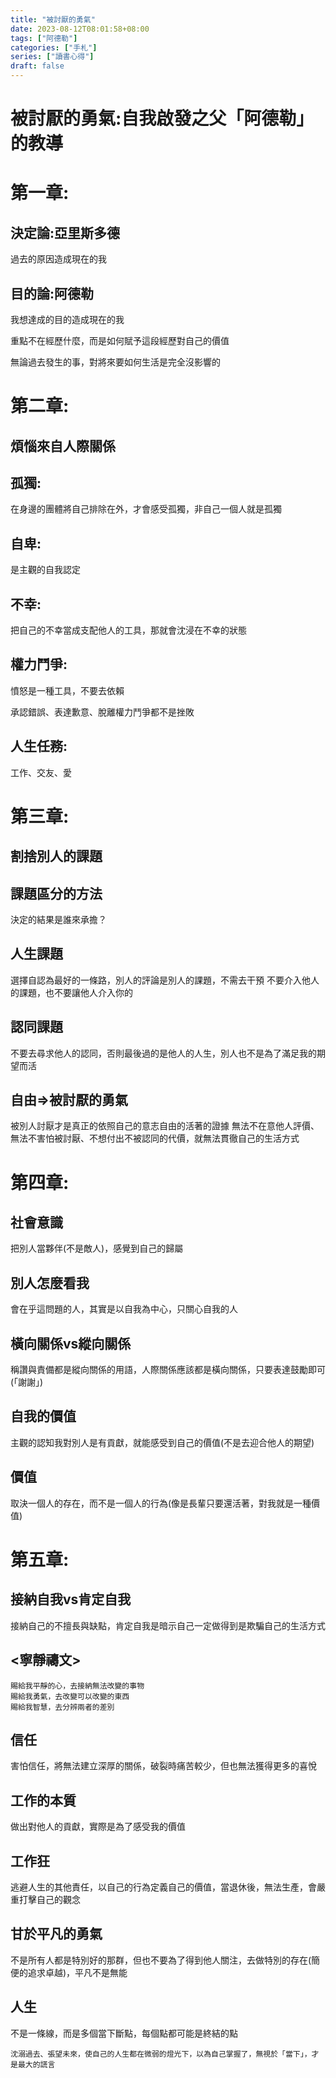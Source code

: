 ```yaml
---
title: "被討厭的勇氣"
date: 2023-08-12T08:01:58+08:00
tags: ["阿德勒"]
categories: ["手札"]
series: ["讀書心得"]
draft: false
---
```

# 被討厭的勇氣:自我啟發之父「阿德勒」的教導


# 第一章:
## 決定論:亞里斯多德
過去的原因造成現在的我


## 目的論:阿德勒
我想達成的目的造成現在的我

重點不在經歷什麼，而是如何賦予這段經歷對自己的價值

無論過去發生的事，對將來要如何生活是完全沒影響的

# 第二章:
## 煩惱來自人際關係

## 孤獨:

在身邊的團體將自己排除在外，才會感受孤獨，非自己一個人就是孤獨

## 自卑:

是主觀的自我認定

## 不幸:

把自己的不幸當成支配他人的工具，那就會沈浸在不幸的狀態

## 權力鬥爭:

憤怒是一種工具，不要去依賴

承認錯誤、表達歉意、脫離權力鬥爭都不是挫敗


## 人生任務:
工作、交友、愛

# 第三章:
## 割捨別人的課題

## 課題區分的方法
決定的結果是誰來承擔？

## 人生課題
選擇自認為最好的一條路，別人的評論是別人的課題，不需去干預
不要介入他人的課題，也不要讓他人介入你的

## 認同課題
不要去尋求他人的認同，否則最後過的是他人的人生，別人也不是為了滿足我的期望而活

## 自由=>被討厭的勇氣
被別人討厭才是真正的依照自己的意志自由的活著的證據
無法不在意他人評價、無法不害怕被討厭、不想付出不被認同的代價，就無法貫徹自己的生活方式

# 第四章:

## 社會意識
把別人當夥伴(不是敵人)，感覺到自己的歸屬

## 別人怎麼看我
會在乎這問題的人，其實是以自我為中心，只關心自我的人

## 橫向關係vs縱向關係
稱讚與責備都是縱向關係的用語，人際關係應該都是橫向關係，只要表達鼓勵即可(「謝謝」)

## 自我的價值
主觀的認知我對別人是有貢獻，就能感受到自己的價值(不是去迎合他人的期望)

## 價值
取決一個人的存在，而不是一個人的行為(像是長輩只要還活著，對我就是一種價值)

# 第五章:

## 接納自我vs肯定自我
接納自己的不擅長與缺點，肯定自我是暗示自己一定做得到是欺騙自己的生活方式

## <寧靜禱文>
~~~
賜給我平靜的心，去接納無法改變的事物
賜給我勇氣，去改變可以改變的東西
賜給我智慧，去分辨兩者的差別
~~~

## 信任
害怕信任，將無法建立深厚的關係，破裂時痛苦較少，但也無法獲得更多的喜悅

## 工作的本質
做出對他人的貢獻，實際是為了感受我的價值

## 工作狂
逃避人生的其他責任，以自己的行為定義自己的價值，當退休後，無法生產，會嚴重打擊自己的觀念

## 甘於平凡的勇氣
不是所有人都是特別好的那群，但也不要為了得到他人關注，去做特別的存在(簡便的追求卓越)，平凡不是無能

## 人生
不是一條線，而是多個當下斷點，每個點都可能是終結的點

~~~
沈溺過去、張望未來，使自己的人生都在微弱的燈光下，以為自己掌握了，無視於「當下」，才是最大的謊言
~~~